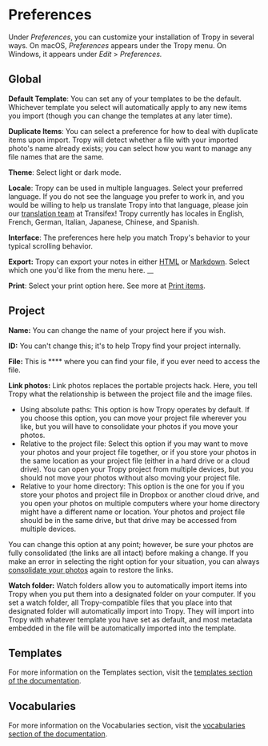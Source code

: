 # Preferences

Under _Preferences_, you can customize your installation of Tropy in several ways. On macOS, _Preferences_ appears under the Tropy menu. On Windows, it appears under _Edit_ > _Preferences._

## Global

**Default Template**: You can set any of your templates to be the default. Whichever template you select will automatically apply to any new items you import (though you can change the templates at any later time).

**Duplicate Items**: You can select a preference for how to deal with duplicate items upon import. Tropy will detect whether a file with your imported photo's name already exists; you can select how you want to manage any file names that are the same.

**Theme**: Select light or dark mode.

**Locale**: Tropy can be used in multiple languages. Select your preferred language. If you do not see the language you prefer to work in, and you would be willing to help us translate Tropy into that language, please join our [translation team](https://www.transifex.com/chnm/tropy/) at Transifex! Tropy currently has locales in English, French, German, Italian, Japanese, Chinese, and Spanish.

**Interface**: The preferences here help you match Tropy's behavior to your typical scrolling behavior.

**Export:** Tropy can export your notes in either [HTML](https://www.w3schools.com/html/default.asp) or [Markdown](https://daringfireball.net/projects/markdown/). Select which one you'd like from the menu here. __&#x20;

**Print**: Select your print option here. See more at [Print items](print-items.md).

## Project

**Name:** You can change the name of your project here if you wish.

**ID:** You can't change this; it's to help Tropy find your project internally.

**File:** This is **** where you can find your file, if you ever need to access the file.

**Link photos:** Link photos replaces the portable projects hack. Here, you tell Tropy what the relationship is between the project file and the image files.

* Using absolute paths: This option is how Tropy operates by default. If you choose this option, you can move your project file wherever you like, but you will have to consolidate your photos if you move your photos.
* Relative to the project file: Select this option if you may want to move your photos and your project file together, or if you store your photos in the same location as your project file (either in a hard drive or a cloud drive). You can open your Tropy project from multiple devices, but you should not move your photos without also moving your project file.&#x20;
* Relative to your home directory: This option is the one for you if you store your photos and project file in Dropbox or another cloud drive, and you open your photos on multiple computers where your home directory might have a different name or location. Your photos and project file should be in the same drive, but that drive may be accessed from multiple devices.

You can change this option at any point; however, be sure your photos are fully consolidated (the links are all intact) before making a change. If you make an error in selecting the right option for your situation, you can always [consolidate your photos](../troubleshooting/moving-photos.md#re-associating-photos) again to restore the links.

**Watch folder:** Watch folders allow you to automatically import items into Tropy when you put them into a designated folder on your computer. If you set a watch folder, all Tropy-compatible files that you place into that designated folder will automatically import into Tropy. They will import into Tropy with whatever template you have set as default, and most metadata embedded in the file will be automatically imported into the template.

## Templates

For more information on the Templates section, visit the [templates section of the documentation](../in-the-template-editor/using-templates.md).

## Vocabularies

For more information on the Vocabularies section, visit the [vocabularies section of the documentation](../in-the-template-editor/vocabularies.md).
